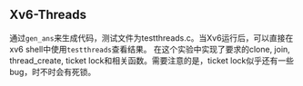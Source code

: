 ## Xv6-Threads
通过`gen_ans`来生成代码，测试文件为testthreads.c。当Xv6运行后，可以直接在xv6 shell中使用`testthreads`查看结果。
在这个实验中实现了要求的clone, join, thread_create, ticket lock和相关函数。需要注意的是，ticket lock似乎还有一些bug，时不时会有死锁。
